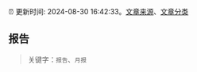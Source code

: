 :alarm_clock: 更新时间: 2024-08-30 16:42:33。[文章来源](/README.md)、[文章分类](/TAGS.md)

## 报告


> 关键字：`报告`、`月报`



